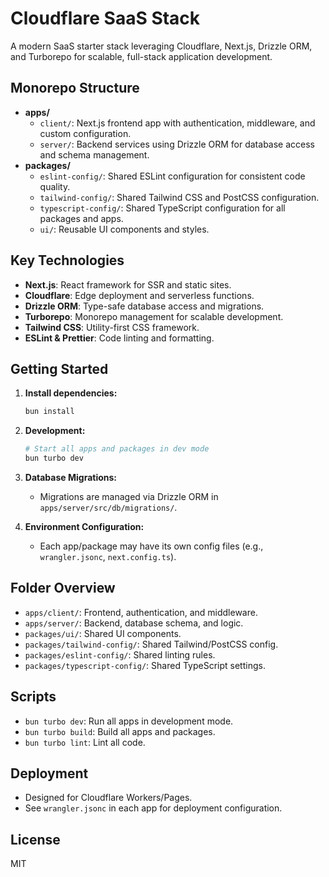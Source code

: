 # Cloudflare SaaS Stack

A modern SaaS starter stack leveraging Cloudflare, Next.js, Drizzle ORM, and Turborepo for scalable, full-stack application development.

## Monorepo Structure

- **apps/**
  - `client/`: Next.js frontend app with authentication, middleware, and custom configuration.
  - `server/`: Backend services using Drizzle ORM for database access and schema management.
- **packages/**
  - `eslint-config/`: Shared ESLint configuration for consistent code quality.
  - `tailwind-config/`: Shared Tailwind CSS and PostCSS configuration.
  - `typescript-config/`: Shared TypeScript configuration for all packages and apps.
  - `ui/`: Reusable UI components and styles.

## Key Technologies

- **Next.js**: React framework for SSR and static sites.
- **Cloudflare**: Edge deployment and serverless functions.
- **Drizzle ORM**: Type-safe database access and migrations.
- **Turborepo**: Monorepo management for scalable development.
- **Tailwind CSS**: Utility-first CSS framework.
- **ESLint & Prettier**: Code linting and formatting.

## Getting Started

1. **Install dependencies:**

   ```bash
   bun install
   ```

2. **Development:**

   ```bash
   # Start all apps and packages in dev mode
   bun turbo dev
   ```

3. **Database Migrations:**
   - Migrations are managed via Drizzle ORM in `apps/server/src/db/migrations/`.

4. **Environment Configuration:**
   - Each app/package may have its own config files (e.g., `wrangler.jsonc`, `next.config.ts`).

## Folder Overview

- `apps/client/`: Frontend, authentication, and middleware.
- `apps/server/`: Backend, database schema, and logic.
- `packages/ui/`: Shared UI components.
- `packages/tailwind-config/`: Shared Tailwind/PostCSS config.
- `packages/eslint-config/`: Shared linting rules.
- `packages/typescript-config/`: Shared TypeScript settings.

## Scripts

- `bun turbo dev`: Run all apps in development mode.
- `bun turbo build`: Build all apps and packages.
- `bun turbo lint`: Lint all code.

## Deployment

- Designed for Cloudflare Workers/Pages.
- See `wrangler.jsonc` in each app for deployment configuration.

## License

MIT

